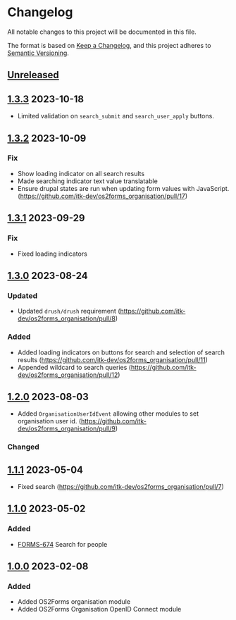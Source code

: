 <!-- markdownlint-disable MD024 -->
# Changelog

All notable changes to this project will be documented in this file.

The format is based on [Keep a Changelog](https://keepachangelog.com/en/1.0.0/),
and this project adheres to [Semantic
Versioning](https://semver.org/spec/v2.0.0.html).

## [Unreleased]

## [1.3.3] 2023-10-18

- Limited validation on `search_submit` and `search_user_apply` buttons.

## [1.3.2] 2023-10-09

### Fix

- Show loading indicator on all search results
- Made searching indicator text value translatable
- Ensure drupal states are run when updating form values with JavaScript.
  (<https://github.com/itk-dev/os2forms_organisation/pull/17>)

## [1.3.1] 2023-09-29

### Fix

- Fixed loading indicators

## [1.3.0] 2023-08-24

### Updated

- Updated `drush/drush` requirement
  (<https://github.com/itk-dev/os2forms_organisation/pull/8>)

### Added

- Added loading indicators on buttons for search and selection of search results
  (<https://github.com/itk-dev/os2forms_organisation/pull/11>)
- Appended wildcard to search queries
  (<https://github.com/itk-dev/os2forms_organisation/pull/12>)

## [1.2.0] 2023-08-03

- Added `OrganisationUserIdEvent` allowing other modules to set organisation
  user id. (<https://github.com/itk-dev/os2forms_organisation/pull/9>)

### Changed

## [1.1.1] 2023-05-04

- Fixed search
  (<https://github.com/itk-dev/os2forms_organisation/pull/7>)

## [1.1.0] 2023-05-02

### Added

- [FORMS-674](https://jira.itkdev.dk/browse/FORMS-674)
  Search for people

## [1.0.0] 2023-02-08

### Added

- Added OS2Forms organisation module
- Added OS2Forms Organisation OpenID Connect module

[Unreleased]: https://github.com/itk-dev/os2forms_organisation/compare/1.3.3...HEAD
[1.3.3]: https://github.com/itk-dev/os2forms_organisation/compare/1.3.2...1.3.3
[1.3.2]: https://github.com/itk-dev/os2forms_organisation/compare/1.3.1...1.3.2
[1.3.1]: https://github.com/itk-dev/os2forms_organisation/compare/1.3.0...1.3.1
[1.3.0]: https://github.com/itk-dev/os2forms_organisation/compare/1.2.0...1.3.0
[1.2.0]: https://github.com/itk-dev/os2forms_organisation/compare/1.1.1...1.2.0
[1.1.1]: https://github.com/itk-dev/os2forms_organisation/compare/1.1.0...1.1.1
[1.1.0]: https://github.com/itk-dev/os2forms_organisation/compare/1.0.0...1.1.0
[1.0.0]: https://github.com/itk-dev/os2forms_organisation/releases/tag/1.0.0
